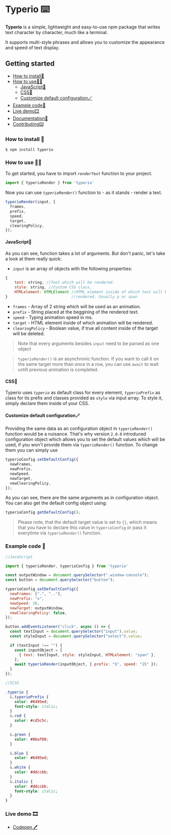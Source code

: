 # Typerio ⌨️

**Typerio** is a simple, lightweight and easy-to-use npm package that writes text character by character, much like a terminal.

It supports multi-style phrases and allows you to customize the appearance and speed of text display.

## Getting started

- [How to install📩](#how-to-install-)
- [How to use🤷‍♂️](#how-to-use)
  - [JavaScript💛](#javascript)
  - [CSS💙](#css)
  - [Customize default configuration🪄](#customize-default-configuration)
- [Example code👀](#example-code-)
- [Live demo🎞️](#live-demo-)
- [Documentation📙](https://github.com/pasiastazebra/typerio/wiki/Documentation-for-versions-2.x.x)
- [Contributing⌨️](CONTRIBUTING.md)

### How to install 📩

```console
$ npm install typerio
```

### How to use 🤷‍♂️

To get started, you have to import _`renderText`_ function to your project.

```javascript
import { typerioRender } from 'typerio'
```

Now you can use _`typerioRender()`_ function to - as it stands - render a text.

```javascript
typerioRender(input, {
  frames,
  prefix,
  speed,
  target,
  clearingPolicy,
});
```

#### JavaScript💛

As you can see, function takes a lot of arguments. But don't panic, let's take a look at them really quick:

- _`input`_ is an array of objects with the following properties:

```javascript
{
    text: string, //Text which will be rendered.
    style: string, //Custom CSS class.
    HTMLelement: HTMLElement //HTML element inside of which text will be
}                            //rendered. Usually p or span
```

- `frames` - Array of 2 string which will be used as an animation.
- `prefix` - String placed at the beggining of the rendered text.
- `speed` - Typing animation speed in ms.
- `target` - HTML element inside of which animation will be rendered.
- `clearingPolicy` - Boolean value, if true all content inside of the target will be deleted.

> Note that every arguments besides `input` need to be parsed as one object

> `typerioRender()` is an asynchronic function. If you want to call it on the same target more than once in a row, you can use `await` to wait untill previous animation is completed.

#### CSS💙

Typerio uses _`typerio`_ as default class for every element, _`typerioPrefix`_ as class for its prefix and classes provided as `style` via input array. To style it, simply declare them inside of your CSS.

#### Customize default configuration🪄

Providing the same data as an configuration object in `typerioRender()` function would be a nuisance. That's why version `2.0.0` introduced configuration object which allows you to set the default values which will be used, if you won't provide them via `typerioRender()` function. To change them you can simply use

```javascript
typerioConfig.setDefaultConfig({
  newFrames,
  newPrefix,
  newSpeed,
  newTarget,
  newClearingPolicy,
});
```

As you can see, there are the same arguments as in configuration object. You can also get the default config object using:

```javascript
typerioConfig.getDefaultConfig();
```

> Please note, that the default target value is set to `{}`, which means that you have to declare this value in `typerioConfig` or pass it everytime via `typerioRender()` function.

### Example code 👀

```javascript
//JavaScript

import { typerioRender, typerioConfig } from 'typerio'

const outputWindow = document.querySelector(".window-console");
const button = document.querySelector("button");

typerioConfig.setDefaultConfig({
  newFrames: [".", ".."],
  newPrefix: "x",
  newSpeed: 20,
  newTarget: outputWindow,
  newClearingPolicy: false,
});

button.addEventListener("click", async () => {
  const textInput = document.querySelector("input").value;
  const styleInput = document.querySelector("select").value;

  if (textInput !== "") {
    const inputObject = [
      { text: textInput, style: styleInput, HTMLelement: "span" },
    ];
    await typerioRender(inputObject, { prefix: "$", speed: "25" });
  }
});
```

```scss
//SCSS

.typerio {
  &.typerioPrefix {
    color: #6495ed;
    font-style: italic;
  }
  &.red {
    color: #cd5c5c;
  }

  &.green {
    color: #86af80;
  }

  &.blue {
    color: #6495ed;
  }
  &.white {
    color: #ddccbb;
  }
  &.italic {
    color: #ddccbb;
    font-style: italic;
  }
}
```

### Live demo 🎞️

- [Codepen 🖊️](https://codepen.io/pasiastazebra/pen/XWGqBLJ)
